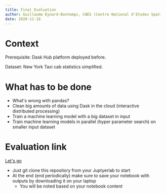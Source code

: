 ```yaml
---
title: Final Evaluation
author: Guillaume Eynard-Bontemps, CNES (Centre National d'Etudes Spatiales - French Space Agency)
date: 2020-11-18
---
```


# Context

Prerequisite: Dask Hub platform deployed before.

Dataset: New York Taxi cab statistics simplified.

# What has to be done

- What's wrong with pandas?
- Clean big amounts of data using Dask in the cloud (interactive distributed processing)
- Train a machine learning model with a big dataset in input
- Train machine learning models in parallel (hyper parameter search) on smaller input dataset

# Evaluation link

[Let's go](https://github.com/guillaumeeb/isae-supaero-aibt103-bigdata/tree/main/notebooks/EvaluationDaskMLTaxyCabEmpty.pynb)

- Just git clone this repository from your Juptyerlab to start
- At the end (end periodically) make sure to save your notebook with outputs by downloading it on your laptop
  - You will be noted based on your notebook content
